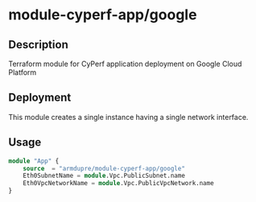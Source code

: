 # module-cyperf-app/google

## Description
Terraform module for CyPerf application deployment on Google Cloud Platform

## Deployment
This module creates a single instance having a single network interface.

## Usage
```tf
module "App" {
	source  = "armdupre/module-cyperf-app/google"
	Eth0SubnetName = module.Vpc.PublicSubnet.name
	Eth0VpcNetworkName = module.Vpc.PublicVpcNetwork.name
}
```